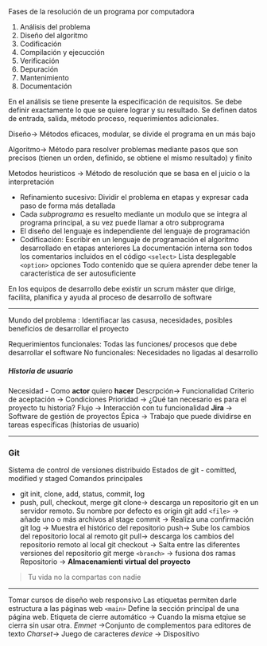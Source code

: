 Fases de la resolución de un programa por computadora 
1) Análisis del problema
2) Diseño del algoritmo
3) Codificación
4) Compilación y ejecucción
5) Verificación 
6) Depuración
7) Mantenimiento 
8) Documentación

En el análisis se tiene presente la especificación de requisitos. Se debe definir exactamente lo que se quiere lograr y su resultado. Se definen datos de entrada, salida, método proceso, requerimientos adicionales.

Diseño-> Métodos eficaces, modular, se divide el programa en un más bajo

Algoritmo-> Método para resolver problemas mediante pasos que son precisos (tienen un orden, definido, se obtiene el mismo resultado) y finito

Metodos heuristicos -> Método de resolución que se basa en el juicio o la interpretación

- Refinamiento sucesivo: Dividir el problema en etapas y expresar cada paso de forma más detallada
- Cada _subprograma_ es resuelto mediante un modulo que se integra al programa principal, a su vez puede llamar a otro subprograma
- El diseño del lenguaje es independiente del lenguaje de programación
- Codificación: Escribir en un lenguaje de programación el algoritmo desarrollado en etapas anteriores
La documentación interna son todos los comentarios incluidos en el código
`<select>` Lista desplegable
`<option>` opciones
Todo contenido que se quiera aprender debe tener la característica de ser autosuficiente

En los equipos de desarrollo debe existir un scrum máster que dirige, facilita, planifica y ayuda al proceso de desarrollo de software

_______________________________________________________________________________
Mundo del problema : Identifiacar las casusa, necesidades, posibles beneficios de desarrollar el proyecto

Requerimientos funcionales: Todas las funciones/ procesos que debe desarrollar el software
No funcionales: Necesidades no ligadas al desarrollo 

##### Historia de usuario
Necesidad - Como **actor** quiero **hacer**
Descrpción-> Funcionalidad
Criterio de aceptación -> Condiciones
Prioridad -> ¿Qué tan necesario es para el proyecto tu historia?
Flujo -> Interacción con tu funcionalidad
**Jira** -> Software de gestión de proyectos 
Épica -> Trabajo que puede dividirse en tareas específicas (historias de usuario)

_______________________________________________________________________________

### Git
Sistema de control de versiones distribuido
Estados de git - comitted, modified y staged
Comandos principales 
- git init, clone, add, status, commit, log
- push, pull, checkout, merge
git clone-> descarga un repositorio git en un servidor remoto. Su nombre por defecto es origin
git add ``<file>`` -> añade uno o más archivos al stage
commit -> Realiza una confirmación
git log -> Muestra el histórico del repositorio
push-> Sube los cambios del repositorio local al remoto
git pull-> descarga los cambios del repositorio remoto al local
git checkout  -> Salta entre las diferentes versiones del repositorio
git merge ``<branch>`` -> fusiona dos ramas
Repositorio -> **Almacenamienti virtual del proyecto**

>Tu vida no la compartas con nadie

________________________________________________________________________________________________

Tomar cursos de diseño web responsivo
Las etiquetas permiten darle estructura a las páginas web
``<main>`` Define la sección principal de una página web.
Etiqueta de cierre automático -> Cuando la misma etqiue se cierra sin usar otra.
_Emmet_ ->Conjunto de complementos para editores de texto
_Charset_-> Juego de caracteres
_device_ -> Dispositivo

